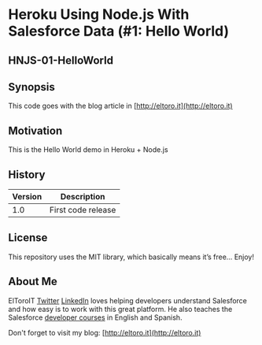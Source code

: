 # Heroku Using Node.js With Salesforce Data (#1: Hello World)
## HNJS-01-HelloWorld

## Synopsis

This code goes with the blog article in [http://eltoro.it](http://eltoro.it) 

## Motivation

This is the Hello World demo in Heroku + Node.js

## History

| Version | Description |
| --- | --- |
| 1.0 | First code release |

## License

This repository uses the MIT library, which basically means it’s free… Enjoy!

## About Me

ElToroIT [Twitter](https://twitter.com/ElToroIT) [LinkedIn](https://www.linkedin.com/in/eltoroit) loves helping developers understand Salesforce and how easy is to work with this great platform. He also teaches the Salesforce [developer courses](http://www.salesforce.com/services-training/training_certification/training-by-role.jsp) in English and Spanish.


Don't forget to visit my blog: [http://eltoro.it](http://eltoro.it) 